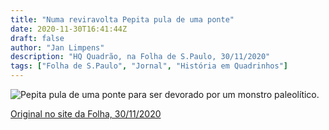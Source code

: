 ```yaml
---
title: "Numa reviravolta Pepita pula de uma ponte"
date: 2020-11-30T16:41:44Z
draft: false
author: "Jan Limpens"
description: "HQ Quadrão, na Folha de S.Paulo, 30/11/2020"
tags: ["Folha de S.Paulo", "Jornal", "História em Quadrinhos"]
---
```

![Pepita pula de uma ponte para ser devorado por um monstro paleolítico.](2020-11.jpg)

[Original no site da Folha, 30/11/2020](https://www1.folha.uol.com.br/ilustrada/cartum/cartunsdiarios/#30/11/2020)
